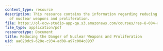 ```yaml
---
content_type: resource
description: This resource contains the information regarding reducing the danger
  of nuclear weapons and proliferation.
file: https://ol-ocw-studio-app-qa.s3.amazonaws.com/courses/res-8-004-reducing-the-danger-of-nuclear-weapons-and-proliferation-january-iap-2015/aa028dc9628ec934ad08a97c004c8937_MITRES_8-004IAP15_Bernst.pdf
file_type: application/pdf
resourcetype: Document
title: Reducing the Danger of Nuclear Weapons and Proliferation
uid: aa028dc9-628e-c934-ad08-a97c004c8937
---
```


